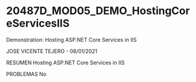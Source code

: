# 20487D_MOD05_DEMO_HostingCoreServicesIIS
Demonstration: Hosting ASP.NET Core Services in IIS

JOSE VICENTE TEJERO - 08/01/2021

RESUMEN
Hosting ASP.NET Core Services in IIS


PROBLEMAS
No
